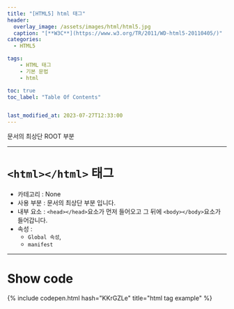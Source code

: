 ```yaml
---
title: "[HTML5] html 태그"
header:
  overlay_image: /assets/images/html/html5.jpg
  caption: "[**W3C**](https://www.w3.org/TR/2011/WD-html5-20110405/)"
categories:
  - HTML5

tags:
    - HTML 태그
    - 기본 문법
    - html

toc: true
toc_label: "Table Of Contents"


last_modified_at: 2023-07-27T12:33:00
---
```


문서의 최상단 ROOT 부분

---

# `<html></html>` 태그

- 카테고리 : None
- 사용 부분 : 문서의 최상단 부분 입니다.
- 내부 요소 : `<head></head>`요소가 먼저 들어오고 그 뒤에 `<body></body>`요소가 들어갑니다.
- 속성 : 
  - `Global 속성`, 
  - `manifest`

---

# Show code
{% include codepen.html hash="KKrGZLe" title="html tag example" %}